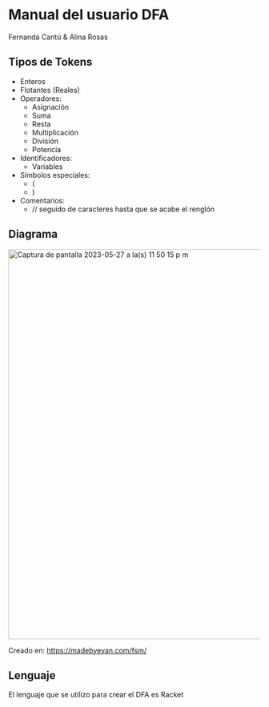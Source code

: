 #  Manual del usuario DFA 
Fernanda Cantú & Alina Rosas

## Tipos de Tokens
* Enteros
* Flotantes (Reales)
* Operadores:
  * Asignación
  * Suma
  * Resta
  * Multiplicación
  * División
  * Potencia
* Identificadores:
  * Variables
* Símbolos especiales:
  * (
  * )
* Comentarios:
  * // seguido de caracteres hasta que se acabe el renglón

## Diagrama
<img width="779" alt="Captura de pantalla 2023-05-27 a la(s) 11 50 15 p m" src="https://github.com/fernandacor/tareasTC2037_A01252720-A01782232/assets/83849161/dee56854-b788-4791-9dd7-c97e440584a6">

Creado en: https://madebyevan.com/fsm/

## Lenguaje

El lenguaje que se utilizo para crear el DFA es Racket

